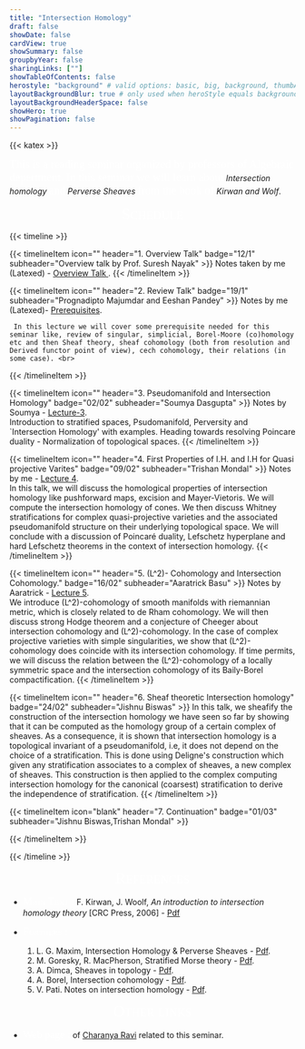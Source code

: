 ```yaml
---
title: "Intersection Homology"
draft: false
showDate: false
cardView: true
showSummary: false
groupbyYear: false
sharingLinks: [""]
showTableOfContents: false
herostyle: "background" # valid options: basic, big, background, thumbAndBackground
layoutBackgroundBlur: true # only used when heroStyle equals background or thumbAndBackground
layoutBackgroundHeaderSpace: false
showHero: true
showPagination: false
---
```

{{< katex >}} 

<html>
<head>
    <link rel="stylesheet" href="https://cdnjs.cloudflare.com/ajax/libs/KaTeX/0.7.1/katex.min.css">
    <script src="https://cdnjs.cloudflare.com/ajax/libs/KaTeX/0.7.1/katex.min.js"></script>
    <script src="https://cdnjs.cloudflare.com/ajax/libs/KaTeX/0.7.1/contrib/auto-render.min.js"></script>
</head>
<body>
    <script>
      renderMathInElement(
          document.body,
          {
              delimiters: [
                  {left: "$$", right: "$$", display: true},
                  {left: "\\[", right: "\\]", display: true},
                  {left: "$", right: "$", display: false},
                  {left: "\\(", right: "\\)", display: false}
              ]
          }
      );
    </script>
</body>
</html>

<a style= "font-family: 'Bebas'; color: white; font-size: 15pt">This is a reading seminar organized by professors of Algebraic depertment. In this seminar we will learn about</a> *Intersection homology* <a style= "font-family: 'Bebas'; color: white; font-size: 15pt">and</a> *Perverse Sheaves* <a style= "font-family: 'Bebas'; color: white; font-size: 15pt">from the book of</a> *Kirwan and Wolf*.


<center>
   <a style= "font-family: 'Bebas'; font-variant: small-caps; color: white; font-size: 21pt"> Schedule</a>
</center>

{{< timeline >}}

{{< timelineItem icon="" header="1. Overview Talk" badge="12/1" subheader="Overview talk by Prof. Suresh Nayak" >}}
     Notes taken by me (Latexed) - <a href="./notes/overview.pdf"> Overview Talk </a>.
{{< /timelineItem >}}

{{< timelineItem icon="" header="2. Review Talk" badge="19/1" subheader="Prognadipto Majumdar and Eeshan Pandey" >}}
     Notes by me (Latexed)- <a href="./notes/prereq.pdf">Prerequisites</a>.<br>

     In this lecture we will cover some prerequisite needed for this seminar like, review of singular, simplicial, Borel-Moore (co)homology etc and then Sheaf theory, sheaf cohomology (both from resolution and Derived functor point of view), cech cohomology, their relations (in some case). <br>
{{< /timelineItem >}}

{{< timelineItem icon="" header="3. Pseudomanifold and Intersection Homology" badge="02/02" subheader="Soumya Dasgupta" >}}
    Notes by Soumya - <a href="./notes/IH_notes.pdf">Lecture-3</a>.<br>
     Introduction to stratified spaces, Psudomanifold, Perversity and `Intersection Homology' with examples. Heading towards resolving Poincare duality - Normalization of topological spaces.
{{< /timelineItem >}}

{{< timelineItem icon="" header="4. First Properties of I.H. and I.H for Quasi projective Varites" badge="09/02" subheader="Trishan Mondal" >}}
    Notes by me - <a href="./notes/talk5.pdf">Lecture 4</a>.<br>
      In this talk, we will discuss the homological properties of intersection homology like pushforward maps, excision and Mayer-Vietoris. We will compute the intersection homology of cones. We then discuss Whitney stratifications for complex quasi-projective varieties and the associated pseudomanifold structure on their underlying topological space. We will conclude with a discussion of Poincaré duality, Lefschetz hyperplane and hard Lefschetz theorems in the context of intersection homology.
{{< /timelineItem >}}

{{< timelineItem icon="" header="5. \(L^2\)- Cohomology and Intersection Cohomology." badge="16/02" subheader="Aaratrick Basu" >}}
    Notes by Aaratrick - <a href="./notes/lec-5.pdf">Lecture 5</a>.<br>
    We introduce \(L^2\)-cohomology of smooth manifolds with riemannian metric, which is closely related to de Rham cohomology. We will then discuss strong Hodge theorem and a conjecture of Cheeger about intersection cohomology and \(L^2\)-cohomology. In the case of complex projective varieties with simple singularities, we show that \(L^2\)-cohomology does coincide with its intersection cohomology. If time permits, we will discuss the relation between the \(L^2\)-cohomology of a locally symmetric space and the intersection cohomology of its Baily-Borel compactification.
{{< /timelineItem >}}

{{< timelineItem icon="" header="6. Sheaf theoretic Intersection homology" badge="24/02" subheader="Jishnu Biswas" >}}
    In this talk, we sheafify the construction of the intersection homology we have seen so far by showing that it can be computed as the homology group of a certain complex of sheaves. As a consequence, it is shown that intersection homology is a topological invariant of a pseudomanifold, i.e, it does not depend on the choice of a stratification. This is done using Deligne's construction which given any stratification associates to a complex of sheaves, a new complex of sheaves. This construction is then applied to the complex computing intersection homology for the canonical (coarsest) stratification to derive the independence of stratification.
{{< /timelineItem >}}

{{< timelineItem icon="blank" header="7. Continuation" badge="01/03" subheader="Jishnu Biswas,Trishan Mondal" >}}
     
{{< /timelineItem >}}

{{< /timeline >}}

<center>
   <a style= "font-family: 'Bebas'; font-variant: small-caps; color: white; font-size: 21pt"> References</a>
</center>

- <a style= "font-family: 'Bebas'; font-variant: small-caps; color: white; font-size: 14pt"> Main Text :</a> F. Kirwan, J. Woolf, *An introduction to intersection homology theory* [CRC Press, 2006] - [Pdf](./documents/Frances%20Kirwan,%20Jonathan%20Woolf.pdf)
- <a style= "font-family: 'Bebas'; font-variant: small-caps; color: white; font-size: 14pt"> Furthers :</a> 
  
     1. L. G. Maxim, Intersection Homology & Perverse Sheaves - [Pdf](./documents/Laurenţiu%20G.%20Maxim%20.pdf).
     2. M. Goresky, R. MacPherson, Stratified Morse theory - [Pdf](./documents/Stratified%20Morse%20Theory.pdf).
     3. A. Dimca, Sheaves in topology - [Pdf](./documents/(Universitext)%20Alexandru%20Dimca.pdf).
     4. A. Borel, Intersection cohomology - [Pdf](./documents/(Progress%20in%20Mathematics%2050)%20Armand%20Borel%20(auth.)%20.pdf).
     5. V. Pati. Notes on intersection homology - [Pdf](./documents/Intersection%20homology(pati).pdf).

<center>
   <a style= "font-family: 'Bebas'; font-variant: small-caps; color: white; font-size: 21pt">Other links</a>
</center>


- <a style= "font-family: 'Bebas'; color: white; font-size: 14pt">Web page :</a> of [Charanya Ravi](https://charanyaravi.github.io/Sem2-23-24/Sem2-23-24:IH:index.html) related to this seminar.
